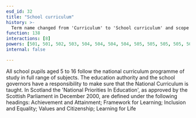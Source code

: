```yaml
---
esd_id: 32
title: "School curriculum"
history: >-
  Term name changed from 'Curriculum' to 'School curriculum' and scope notes added in version 2.02. Scope notes updated to include Scotland in version 3.00. Term name changed from 'School curriculum' to 'Schools - curriculum' in version 3.00.  Term name changed to 'Schools  curriculum' in version 4.00.
function: 138
interactions: [8]
powers: [501, 501, 502, 503, 504, 504, 504, 504, 505, 505, 505, 505, 505, 506, 506, 507, 508, 509, 509, 509, 509, 510, 510, 510, 510, 512, 523, 523, 523, 523, 524, 524, 524, 524, 1003, 2665, 2665]
internal: false

---
```


All school pupils aged 5 to 16 follow the national curriculum programme of study in full range of subjects. The education authority and the school governors have a responsibility to make sure that the National Curriculum is taught. 
In Scotland the 'National Priorities In Education', as approved by the Scottish Parliament in December 2000, are defined under the following headings: Achievement and Attainment; Framework for Learning; Inclusion and Equality; Values and Citizenship; Learning for Life

